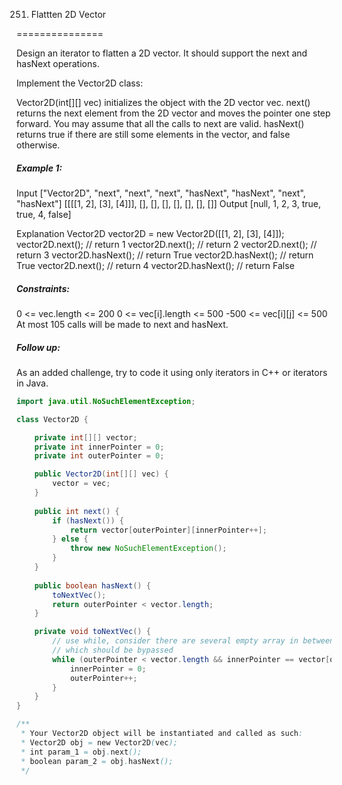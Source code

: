 251. Flattten 2D Vector

===============

Design an iterator to flatten a 2D vector. It should support the next and hasNext operations.

Implement the Vector2D class:

Vector2D(int[][] vec) initializes the object with the 2D vector vec.
next() returns the next element from the 2D vector and moves the pointer one step forward. You may assume that all the calls to next are valid.
hasNext() returns true if there are still some elements in the vector, and false otherwise.

##### Example 1:

Input
["Vector2D", "next", "next", "next", "hasNext", "hasNext", "next", "hasNext"]
[[[[1, 2], [3], [4]]], [], [], [], [], [], [], []]
Output
[null, 1, 2, 3, true, true, 4, false]

Explanation
Vector2D vector2D = new Vector2D([[1, 2], [3], [4]]);
vector2D.next();    // return 1
vector2D.next();    // return 2
vector2D.next();    // return 3
vector2D.hasNext(); // return True
vector2D.hasNext(); // return True
vector2D.next();    // return 4
vector2D.hasNext(); // return False

##### Constraints:

0 <= vec.length <= 200
0 <= vec[i].length <= 500
-500 <= vec[i][j] <= 500
At most 105 calls will be made to next and hasNext.

##### Follow up: 

As an added challenge, try to code it using only iterators in C++ or iterators in Java.

```java
import java.util.NoSuchElementException;

class Vector2D {

    private int[][] vector;
    private int innerPointer = 0;
    private int outerPointer = 0;

    public Vector2D(int[][] vec) {
        vector = vec;
    }
    
    public int next() {
        if (hasNext()) {
            return vector[outerPointer][innerPointer++];
        } else {
            throw new NoSuchElementException();
        }
    }
    
    public boolean hasNext() {
        toNextVec();
        return outerPointer < vector.length;
    }

    private void toNextVec() {
        // use while, consider there are several empty array in between
        // which should be bypassed
        while (outerPointer < vector.length && innerPointer == vector[outerPointer].length) {
            innerPointer = 0;
            outerPointer++;
        }
    }
}

/**
 * Your Vector2D object will be instantiated and called as such:
 * Vector2D obj = new Vector2D(vec);
 * int param_1 = obj.next();
 * boolean param_2 = obj.hasNext();
 */
```

